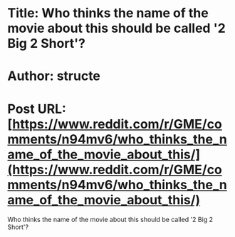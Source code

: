 # Title: Who thinks the name of the movie about this should be called '2 Big 2 Short'?
# Author: structe
# Post URL: [https://www.reddit.com/r/GME/comments/n94mv6/who_thinks_the_name_of_the_movie_about_this/](https://www.reddit.com/r/GME/comments/n94mv6/who_thinks_the_name_of_the_movie_about_this/)


Who thinks the name of the movie about this should be called '2 Big 2 Short'?